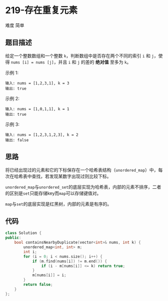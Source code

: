 # 219-存在重复元素

难度 简单



## 题目描述

给定一个整数数组和一个整数 `k`，判断数组中是否存在两个不同的索引 `i` 和 `j`，使得 `nums [i] = nums [j]`，并且 `i` 和 `j` 的差的 **绝对值** 至多为 `k`。

示例 1:
```
输入: nums = [1,2,3,1], k = 3
输出: true
```
示例 2:
```
输入: nums = [1,0,1,1], k = 1
输出: true
```
示例 3:
```
输入: nums = [1,2,3,1,2,3], k = 2
输出: false
```


## 思路

将已经出现过的元素和它的下标保存在一个哈希表结构（`unordered_map`）中，每次在哈希表中查找，若发现某数字出现过则比较下标。

`unordered_map`与`unordered_set`的底层实现为哈希表，内部的元素不排序，二者的区别是`set`只能存储key而`map`可以存储键值对。

`map`与`set`的底层实现是红黑树，内部的元素是有序的。



## 代码

```c++
class Solution {
public:
    bool containsNearbyDuplicate(vector<int>& nums, int k) {
        unordered_map<int, int> m;
        int i;
        for (i = 0; i < nums.size(); i++) {
            if (m.find(nums[i]) != m.end()) {
                if (i - m[nums[i]] <= k) return true;
            }
            m[nums[i]] = i;
        }
        return false;
    }
};
```

